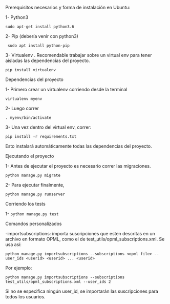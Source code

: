 Prerequisitos necesarios y forma de instalación en Ubuntu:

1- Python3 

```sudo apt-get install python3.6```

2- Pip (debería venir con python3)

``` sudo apt install python-pip``` 

3- Virtualenv . Recomendable trabajar sobre un virtual env para tener aisladas las dependencias del proyecto.

```pip install virtualenv```

Dependencias del proyecto

1- Primero crear un virtualenv corriendo desde la terminal 

```virtualenv myenv```

2- Luego correr 

```. myenv/bin/activate```

3- Una vez dentro del virtual env, correr:

```pip install -r requirements.txt```

Esto instalará automáticamente todas las dependencias del proyecto.

Ejecutando el proyecto

1- Antes de ejecutar el proyecto es necesario correr las migraciones.

```python manage.py migrate```

2- Para ejecutar finalmente, 

```python manage.py runserver```

Corriendo los tests


1- ```python manage.py test```

Comandos personalizados

-importsubscriptions: importa suscripciones que esten descritas en un archivo en formato OPML, como el de test_utils/opml_subscriptions.xml. 
Se usa así:

```python manage.py importsubscriptions --subscriptions <opml file> --user_ids <userid> <userid> ... <userid>```

Por ejemplo:

```python manage.py importsubscriptions --subscriptions test_utils/opml_subscriptions.xml --user_ids 2```

Si no se especifica ningún user_id, se importarán las suscripciones para todos los usuarios.



